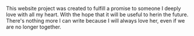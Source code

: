 This website project was created to fulfill a promise to someone I deeply love with all my heart. With the hope that it will be useful to herin the future. 
There's nothing more I can write because I will always love her, even if we are no longer together.
